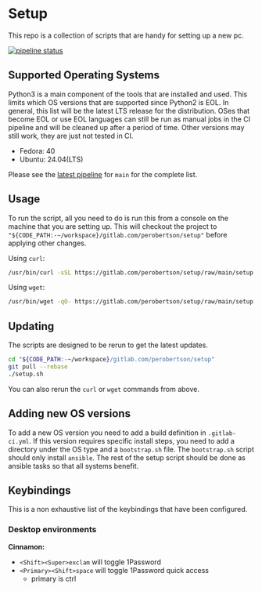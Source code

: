 # Setup

This repo is a collection of scripts that are handy for setting up a new pc.

[![pipeline status](https://gitlab.com/perobertson/setup/badges/main/pipeline.svg)](https://gitlab.com/perobertson/setup/pipelines?scope=branches&ref=main)

## Supported Operating Systems

Python3 is a main component of the tools that are installed and used. This
limits which OS versions that are supported since Python2 is EOL. In general,
this list will be the latest LTS release for the distribution. OSes that become
EOL or use EOL languages can still be run as manual jobs in the CI pipeline and
will be cleaned up after a period of time. Other versions may still work, they
are just not tested in CI.

- Fedora: 40
- Ubuntu: 24.04(LTS)

Please see the [latest pipeline] for `main` for the complete list.

[latest pipeline]: https://gitlab.com/perobertson/setup/pipelines?scope=branches&ref=main

## Usage

To run the script, all you need to do is run this from a console on the machine that you are setting up.
This will checkout the project to `"${CODE_PATH:-~/workspace}/gitlab.com/perobertson/setup"` before applying other changes.

Using `curl`:

```bash
/usr/bin/curl -sSL https://gitlab.com/perobertson/setup/raw/main/setup.sh | bash
```

Using `wget`:

```bash
/usr/bin/wget -qO- https://gitlab.com/perobertson/setup/raw/main/setup.sh | bash
```

## Updating

The scripts are designed to be rerun to get the latest updates.

```bash
cd "${CODE_PATH:-~/workspace}/gitlab.com/perobertson/setup"
git pull --rebase
./setup.sh
```

You can also rerun the `curl` or `wget` commands from above.

## Adding new OS versions

To add a new OS version you need to add a build definition in `.gitlab-ci.yml`.
If this version requires specific install steps, you need to add a directory under the OS type and a `bootstrap.sh` file.
The `bootstrap.sh` script should only install `ansible`.
The rest of the setup script should be done as ansible tasks so that all systems benefit.

## Keybindings

This is a non exhaustive list of the keybindings that have been configured.

### Desktop environments

**Cinnamon:**

- `<Shift><Super>exclam` will toggle 1Password
- `<Primary><Shift>space` will toggle 1Password quick access
    - primary is ctrl
